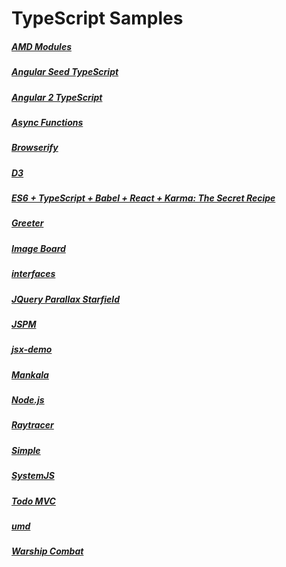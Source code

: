 # TypeScript Samples

##### [AMD Modules](amd/README.md)

##### [Angular Seed TypeScript](angular1/README.md)

##### [Angular 2 TypeScript](angular2/README.md)

##### [Async Functions](async/README.md)

##### [Browserify](browserify/README.md)

##### [D3](d3/README.md)

##### [ES6 + TypeScript + Babel + React + Karma: The Secret Recipe](es6-babel-react-flux-karma/README.md)

##### [Greeter](greeter/README.md)

##### [Image Board](imageboard/README.md)

##### [interfaces](interfaces/README.md)

##### [JQuery Parallax Starfield](jquery/README.md)

##### [JSPM](jspm/README.md)

##### [jsx-demo](jsx/README.md)

##### [Mankala](mankala/README.md)

##### [Node.js](node/README.md)

##### [Raytracer](raytracer/README.md)

##### [Simple](simple/README.md)

##### [SystemJS](systemjs/README.md)

##### [Todo MVC](todomvc/README.md)

##### [umd](umd/README.md)

##### [Warship Combat](warship/README.md)
